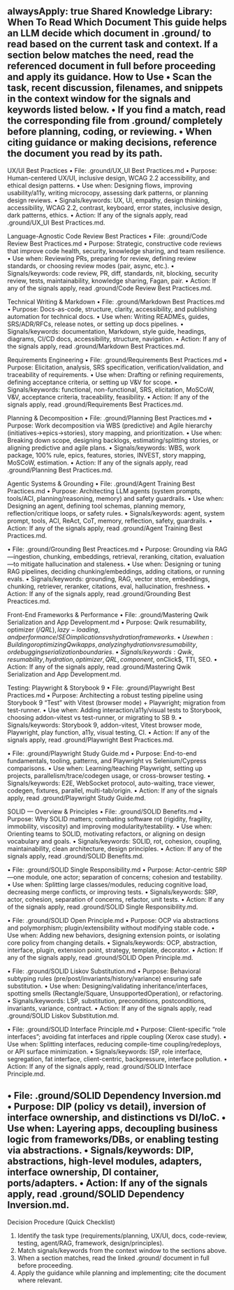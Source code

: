 alwaysApply: true
Shared Knowledge Library: When To Read Which Document
This guide helps an LLM decide which document in .ground/ to read based on the current task and context. If a section below matches the need, read the referenced document in full before proceeding and apply its guidance.
How to Use
• Scan the task, recent discussion, filenames, and snippets in the context window for the signals and keywords listed below.
• If you find a match, read the corresponding file from .ground/ completely before planning, coding, or reviewing.
• When citing guidance or making decisions, reference the document you read by its path.
--------------------------------------------------------------------------------
UX/UI Best Practices
• File: .ground/UX_UI Best Practices.md
• Purpose: Human-centered UX/UI, inclusive design, WCAG 2.2 accessibility, and ethical design patterns.
• Use when: Designing flows, improving usability/a11y, writing microcopy, assessing dark patterns, or planning design reviews.
• Signals/keywords: UX, UI, empathy, design thinking, accessibility, WCAG 2.2, contrast, keyboard, error states, inclusive design, dark patterns, ethics.
• Action: If any of the signals apply, read .ground/UX_UI Best Practices.md.

Language-Agnostic Code Review Best Practices
• File: .ground/Code Review Best Practices.md
• Purpose: Strategic, constructive code reviews that improve code health, security, knowledge sharing, and team resilience.
• Use when: Reviewing PRs, preparing for review, defining review standards, or choosing review modes (pair, async, etc.).
• Signals/keywords: code review, PR, diff, standards, nit, blocking, security review, tests, maintainability, knowledge sharing, Fagan, pair.
• Action: If any of the signals apply, read .ground/Code Review Best Practices.md.

Technical Writing & Markdown
• File: .ground/Markdown Best Practices.md
• Purpose: Docs-as-code, structure, clarity, accessibility, and publishing automation for technical docs.
• Use when: Writing READMEs, guides, SRS/ADR/RFCs, release notes, or setting up docs pipelines.
• Signals/keywords: documentation, Markdown, style guide, headings, diagrams, CI/CD docs, accessibility, structure, navigation.
• Action: If any of the signals apply, read .ground/Markdown Best Practices.md.

Requirements Engineering
• File: .ground/Requirements Best Practices.md
• Purpose: Elicitation, analysis, SRS specification, verification/validation, and traceability of requirements.
• Use when: Drafting or refining requirements, defining acceptance criteria, or setting up V&V for scope.
• Signals/keywords: functional, non-functional, SRS, elicitation, MoSCoW, V&V, acceptance criteria, traceability, feasibility.
• Action: If any of the signals apply, read .ground/Requirements Best Practices.md.

Planning & Decomposition
• File: .ground/Planning Best Practices.md
• Purpose: Work decomposition via WBS (predictive) and Agile hierarchy (initiatives→epics→stories), story mapping, and prioritization.
• Use when: Breaking down scope, designing backlogs, estimating/splitting stories, or aligning predictive and agile plans.
• Signals/keywords: WBS, work package, 100% rule, epics, features, stories, INVEST, story mapping, MoSCoW, estimation.
• Action: If any of the signals apply, read .ground/Planning Best Practices.md.

Agentic Systems & Grounding
• File: .ground/Agent Training Best Practices.md
• Purpose: Architecting LLM agents (system prompts, tools/ACI, planning/reasoning, memory) and safety guardrails.
• Use when: Designing an agent, defining tool schemas, planning memory, reflection/critique loops, or safety rules.
• Signals/keywords: agent, system prompt, tools, ACI, ReAct, CoT, memory, reflection, safety, guardrails.
• Action: If any of the signals apply, read .ground/Agent Training Best Practices.md.

• File: .ground/Grounding Best Preactices.md
• Purpose: Grounding via RAG—ingestion, chunking, embeddings, retrieval, reranking, citation, evaluation—to mitigate hallucination and staleness.
• Use when: Designing or tuning RAG pipelines, deciding chunking/embeddings, adding citations, or running evals.
• Signals/keywords: grounding, RAG, vector store, embeddings, chunking, retriever, reranker, citations, eval, hallucination, freshness.
• Action: If any of the signals apply, read .ground/Grounding Best Preactices.md.

Front-End Frameworks & Performance
• File: .ground/Mastering Qwik Serialization and App Development.md
• Purpose: Qwik resumability, optimizer ($/QRL), lazy-loading, and performance/SEO implications vs hydration frameworks.
• Use when: Building or optimizing Qwik apps, analyzing hydration vs resumability, or debugging serialization boundaries.
• Signals/keywords: Qwik, resumability, hydration, optimizer, QRL, component$, onClick$, TTI, SEO.
• Action: If any of the signals apply, read .ground/Mastering Qwik Serialization and App Development.md.

Testing: Playwright & Storybook 9
• File: .ground/Playwright Best Practices.md
• Purpose: Architecting a robust testing pipeline using Storybook 9 “Test” with Vitest (browser mode) + Playwright; migration from test-runner.
• Use when: Adding interaction/a11y/visual tests to Storybook, choosing addon-vitest vs test-runner, or migrating to SB 9.
• Signals/keywords: Storybook 9, addon-vitest, Vitest browser mode, Playwright, play function, a11y, visual testing, CI.
• Action: If any of the signals apply, read .ground/Playwright Best Practices.md.

• File: .ground/Playwright Study Guide.md
• Purpose: End-to-end fundamentals, tooling, patterns, and Playwright vs Selenium/Cypress comparisons.
• Use when: Learning/teaching Playwright, setting up projects, parallelism/trace/codegen usage, or cross-browser testing.
• Signals/keywords: E2E, WebSocket protocol, auto-waiting, trace viewer, codegen, fixtures, parallel, multi-tab/origin.
• Action: If any of the signals apply, read .ground/Playwright Study Guide.md.

SOLID — Overview & Principles
• File: .ground/SOLID Benefits.md
• Purpose: Why SOLID matters; combating software rot (rigidity, fragility, immobility, viscosity) and improving modularity/testability.
• Use when: Orienting teams to SOLID, motivating refactors, or aligning on design vocabulary and goals.
• Signals/keywords: SOLID, rot, cohesion, coupling, maintainability, clean architecture, design principles.
• Action: If any of the signals apply, read .ground/SOLID Benefits.md.

• File: .ground/SOLID Single Responsibility.md
• Purpose: Actor-centric SRP—one module, one actor; separation of concerns; cohesion and testability.
• Use when: Splitting large classes/modules, reducing cognitive load, decreasing merge conflicts, or improving tests.
• Signals/keywords: SRP, actor, cohesion, separation of concerns, refactor, unit tests.
• Action: If any of the signals apply, read .ground/SOLID Single Responsibility.md.

• File: .ground/SOLID Open Principle.md
• Purpose: OCP via abstractions and polymorphism; plugin/extensibility without modifying stable code.
• Use when: Adding new behaviors, designing extension points, or isolating core policy from changing details.
• Signals/keywords: OCP, abstraction, interface, plugin, extension point, strategy, template, decorator.
• Action: If any of the signals apply, read .ground/SOLID Open Principle.md.

• File: .ground/SOLID Liskov Substitution.md
• Purpose: Behavioral subtyping rules (pre/post/invariants/history/variance) ensuring safe substitution.
• Use when: Designing/validating inheritance/interfaces, spotting smells (Rectangle/Square, UnsupportedOperation), or refactoring.
• Signals/keywords: LSP, substitution, preconditions, postconditions, invariants, variance, contract.
• Action: If any of the signals apply, read .ground/SOLID Liskov Substitution.md.

• File: .ground/SOLID Interface Principle.md
• Purpose: Client-specific “role interfaces”; avoiding fat interfaces and ripple coupling (Xerox case study).
• Use when: Splitting interfaces, reducing compile-time coupling/redeploys, or API surface minimization.
• Signals/keywords: ISP, role interface, segregation, fat interface, client-centric, backpressure, interface pollution.
• Action: If any of the signals apply, read .ground/SOLID Interface Principle.md.

• File: .ground/SOLID Dependency Inversion.md
• Purpose: DIP (policy vs detail), inversion of interface ownership, and distinctions vs DI/IoC.
• Use when: Layering apps, decoupling business logic from frameworks/DBs, or enabling testing via abstractions.
• Signals/keywords: DIP, abstractions, high-level modules, adapters, interface ownership, DI container, ports/adapters.
• Action: If any of the signals apply, read .ground/SOLID Dependency Inversion.md.
--------------------------------------------------------------------------------
Decision Procedure (Quick Checklist)
1. Identify the task type (requirements/planning, UX/UI, docs, code-review, testing, agent/RAG, framework, design/principles).
2. Match signals/keywords from the context window to the sections above.
3. When a section matches, read the linked .ground/ document in full before proceeding.
4. Apply the guidance while planning and implementing; cite the document where relevant.